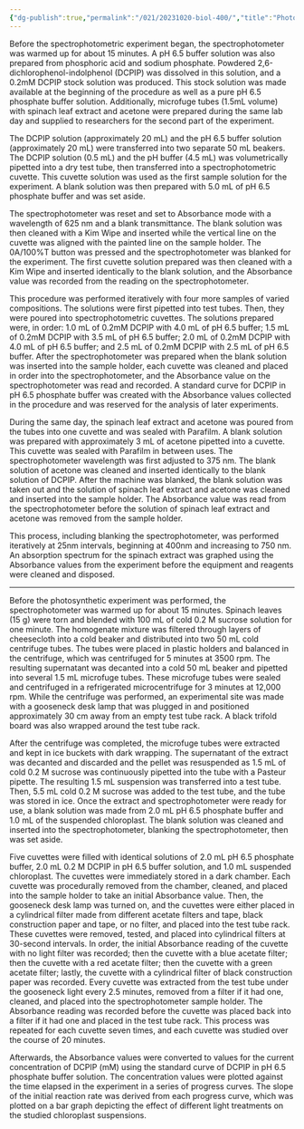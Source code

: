 ```yaml
---
{"dg-publish":true,"permalink":"/021/20231020-biol-400/","title":"Photosynthetic Lab Methods","noteIcon":"1","created":"2024-09-26T13:45:04.198-07:00","updated":"2024-09-26T18:34:00.825-07:00"}
---
```


Before the spectrophotometric experiment began, the spectrophotometer was warmed up for about 15 minutes. A pH 6.5 buffer solution was also prepared from phosphoric acid and sodium phosphate. Powdered 2,6-dichlorophenol-indolphenol (DCPIP) was dissolved in this solution, and a 0.2mM DCPIP stock solution was produced. This stock solution was made available at the beginning of the procedure as well as a pure pH 6.5 phosphate buffer solution. Additionally, microfuge tubes (1.5mL volume) with spinach leaf extract and acetone were prepared during the same lab day and supplied to researchers for the second part of the experiment.

The DCPIP solution (approximately 20 mL) and the pH 6.5 buffer solution (approximately 20 mL) were transferred into two separate 50 mL beakers. The DCPIP solution (0.5 mL) and the pH buffer (4.5 mL) was volumetrically pipetted into a dry test tube, then transferred into a spectrophotometric cuvette. This cuvette solution was used as the first sample solution for the experiment. A blank solution was then prepared with 5.0 mL of pH 6.5 phosphate buffer and was set aside.

The spectrophotometer was reset and set to Absorbance mode with a wavelength of 625 nm and a blank transmittance. The blank solution was then cleaned with a Kim Wipe and inserted while the vertical line on the cuvette was aligned with the painted line on the sample holder. The 0A/100%T button was pressed and the spectrophotometer was blanked for the experiment. The first cuvette solution prepared was then cleaned with a Kim Wipe and inserted identically to the blank solution, and the Absorbance value was recorded from the reading on the spectrophotometer.

This procedure was performed iteratively with four more samples of varied compositions. The solutions were first pipetted into test tubes. Then, they were poured into spectrophotometric cuvettes. The solutions prepared were, in order: 1.0 mL of 0.2mM DCPIP with 4.0 mL of pH 6.5 buffer; 1.5 mL of 0.2mM DCPIP with 3.5 mL of pH 6.5 buffer; 2.0 mL of 0.2mM DCPIP with 4.0 mL of pH 6.5 buffer; and 2.5 mL of 0.2mM DCPIP with 2.5 mL of pH 6.5 buffer. After the spectrophotometer was prepared when the blank solution was inserted into the sample holder, each cuvette was cleaned and placed in order into the spectrophotometer, and the Absorbance value on the spectrophotometer was read and recorded. A standard curve for DCPIP in pH 6.5 phosphate buffer was created with the Absorbance values collected in the procedure and was reserved for the analysis of later experiments.

During the same day, the spinach leaf extract and acetone was poured from the tubes into one cuvette and was sealed with Parafilm. A blank solution was prepared with approximately 3 mL of acetone pipetted into a cuvette. This cuvette was sealed with Parafilm in between uses. The spectrophotometer wavelength was first adjusted to 375 nm. The blank solution of acetone was cleaned and inserted identically to the blank solution of DCPIP. After the machine was blanked, the blank solution was taken out and the solution of spinach leaf extract and acetone was cleaned and inserted into the sample holder. The Absorbance value was read from the spectrophotometer before the solution of spinach leaf extract and acetone was removed from the sample holder.

This process, including blanking the spectrophotometer, was performed iteratively at 25nm intervals, beginning at 400nm and increasing to 750 nm. An absorption spectrum for the spinach extract was graphed using the Absorbance values from the experiment before the equipment and reagents were cleaned and disposed.

---

Before the photosynthetic experiment was performed, the spectrophotometer was warmed up for about 15 minutes. Spinach leaves (15 g) were torn and blended with 100 mL of cold 0.2 M sucrose solution for one minute. The homogenate mixture was filtered through layers of cheesecloth into a cold beaker and distributed into two 50 mL cold centrifuge tubes. The tubes were placed in plastic holders and balanced in the centrifuge, which was centrifuged for 5 minutes at 3500 rpm. The resulting supernatant was decanted into a cold 50 mL beaker and pipetted into several 1.5 mL microfuge tubes. These microfuge tubes were sealed and centrifuged in a refrigerated microcentrifuge for 3 minutes at 12,000 rpm. While the centrifuge was performed, an experimental site was made with a gooseneck desk lamp that was plugged in and positioned approximately 30 cm away from an empty test tube rack. A black trifold board was also wrapped around the test tube rack.

After the centrifuge was completed, the microfuge tubes were extracted and kept in ice buckets with dark wrapping. The supernatant of the extract was decanted and discarded and the pellet was resuspended as 1.5 mL of cold 0.2 M sucrose was continuously pipetted into the tube with a Pasteur pipette. The resulting 1.5 mL suspension was transferred into a test tube. Then, 5.5 mL cold 0.2 M sucrose was added to the test tube, and the tube was stored in ice. Once the extract and spectrophotometer were ready for use, a blank solution was made from 2.0 mL pH 6.5 phosphate buffer and 1.0 mL of the suspended chloroplast. The blank solution was cleaned and inserted into the spectrophotometer, blanking the spectrophotometer, then was set aside.

Five cuvettes were filled with identical solutions of 2.0 mL pH 6.5 phosphate buffer, 2.0 mL 0.2 M DCPIP in pH 6.5 buffer solution, and 1.0 mL suspended chloroplast. The cuvettes were immediately stored in a dark chamber. Each cuvette was procedurally removed from the chamber, cleaned, and placed into the sample holder to take an initial Absorbance value. Then, the gooseneck desk lamp was turned on, and the cuvettes were either placed in a cylindrical filter made from different acetate filters and tape, black construction paper and tape, or no filter, and placed into the test tube rack. These cuvettes were removed, tested, and placed into cylindrical filters at 30-second intervals. In order, the initial Absorbance reading of the cuvette with no light filter was recorded; then the cuvette with a blue acetate filter; then the cuvette with a red acetate filter; then the cuvette with a green acetate filter; lastly, the cuvette with a cylindrical filter of black construction paper was recorded. Every cuvette was extracted from the test tube under the gooseneck light every 2.5 minutes, removed from a filter if it had one, cleaned, and placed into the spectrophotometer sample holder. The Absorbance reading was recorded before the cuvette was placed back into a filter if it had one and placed in the test tube rack. This process was repeated for each cuvette seven times, and each cuvette was studied over the course of 20 minutes.

Afterwards, the Absorbance values were converted to values for the current concentration of DCPIP (mM) using the standard curve of DCPIP in pH 6.5 phosphate buffer solution. The concentration values were plotted against the time elapsed in the experiment in a series of progress curves. The slope of the initial reaction rate was derived from each progress curve, which was plotted on a bar graph depicting the effect of different light treatments on the studied chloroplast suspensions.